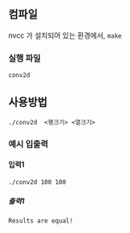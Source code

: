 ## 컴파일

nvcc 가 설치되어 있는 환경에서, 
``` make ```

### 실행 파일
``` conv2d ```

## 사용방법

``` ./conv2d  <행크기> <열크기> ```


### 예시 입출력

#### 입력1

``` ./conv2d 100 100  ```

##### 출력1

``` Results are equal!  ```